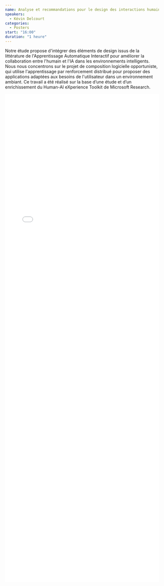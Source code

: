 ```yaml
---
name: Analyse et recommandations pour le design des interactions humain-IA dans le cadre de l'Intelligence Ambiante 
speakers:
  - Kévin Delcourt
categories:
  - Posters
start: "16:00"
duration: "1 heure"
---
```


Notre étude propose d'intégrer des éléments de design issus de la littérature de l'Apprentissage Automatique Interactif pour améliorer la collaboration entre l'humain et l'IA dans les environnements intelligents. Nous nous concentrons sur le projet de composition logicielle opportuniste, qui utilise l'apprentissage par renforcement distribué pour proposer des applications adaptées aux besoins de l'utilisateur dans un environnement ambiant. Ce travail a été réalisé sur la base d’une étude et d’un enrichissement du Human-AI eXperience Toolkit de Microsoft Research. 


<embed src="/assets/archive2023/posters/poster_ihmia_kevin_delcourt_2023.pdf" type="application/pdf" width="100%" height="1600px" />


